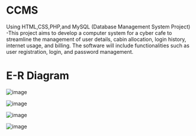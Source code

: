 # CCMS
Using HTML,CSS,PHP,and MySQL (Database
Management System Project) -This project aims to develop a computer system for a
cyber cafe to streamline the management of user details, cabin allocation, login
history, internet usage, and billing. The software will include functionalities such as
user registration, login, and password management.

# E-R Diagram
![image](https://github.com/balakrishnasajja/Cyber-cafe-management-system/assets/95561879/80aca021-65ed-4790-9be9-6f053e3f4015)

![image](https://github.com/balakrishnasajja/Cyber-cafe-management-system/assets/95561879/680de758-a51d-4ae5-8e29-a5f550009546)

![image](https://github.com/balakrishnasajja/Cyber-cafe-management-system/assets/95561879/0d8c7cea-b4d5-4e88-9212-5a840fcfccdf)

![image](https://github.com/balakrishnasajja/Cyber-cafe-management-system/assets/95561879/f8ace93d-7541-4ff9-a344-cde614123b7d)
